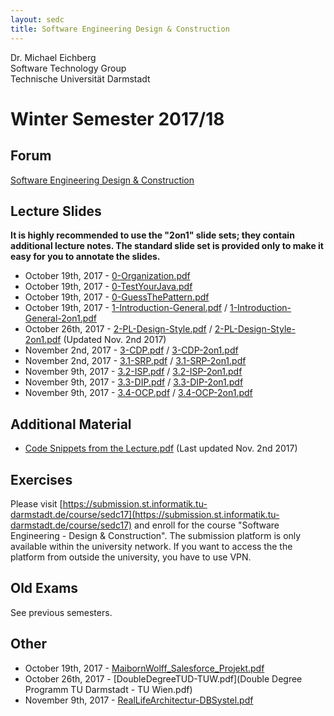 ```yaml
---
layout: sedc
title: Software Engineering Design & Construction
---
```

Dr. Michael Eichberg  
Software Technology Group  
Technische Universität Darmstadt

# Winter Semester 2017/18

## Forum
[Software Engineering Design & Construction](https://www.fachschaft.informatik.tu-darmstadt.de/forum//viewforum.php?f=234)

## Lecture Slides

**It is highly recommended to use the "2on1" slide sets; they contain additional lecture notes. The standard slide set is provided only to make it easy for you to annotate the slides.**

 * October 19th, 2017 - [0-Organization.pdf](0-Organization.pdf)
 * October 19th, 2017 - [0-TestYourJava.pdf](0-TestYourJava.pdf)  
 * October 19th, 2017 - [0-GuessThePattern.pdf](0-GuessThePattern.pdf)  
 * October 19th, 2017 - [1-Introduction-General.pdf](1-Introduction-General.pdf) /  [1-Introduction-General-2on1.pdf](1-Introduction-General-2on1.pdf) 
 * October 26th, 2017 - [2-PL-Design-Style.pdf](2-PL-Design-Style.pdf) /  [2-PL-Design-Style-2on1.pdf](2-PL-Design-Style-2on1.pdf) (Updated Nov. 2nd 2017)
 * November 2nd, 2017 - [3-CDP.pdf](3-CDP.pdf) /  [3-CDP-2on1.pdf](3-CDP-2on1.pdf)
 * November 2nd, 2017 - [3.1-SRP.pdf](3.1-SRP.pdf) /  [3.1-SRP-2on1.pdf](3.1-SRP-2on1.pdf)
 * November 9th, 2017 - [3.2-ISP.pdf](3.2-ISP.pdf) /  [3.2-ISP-2on1.pdf](3.2-ISP-2on1.pdf)
 * November 9th, 2017 - [3.3-DIP.pdf](3.3-DIP.pdf) /  [3.3-DIP-2on1.pdf](3.3-DIP-2on1.pdf)
 * November 9th, 2017 - [3.4-OCP.pdf](3.4-OCP.pdf) /  [3.4-OCP-2on1.pdf](3.4-OCP-2on1.pdf)

## Additional Material
 * [Code Snippets from the Lecture.pdf](Code.pdf) (Last updated Nov. 2nd 2017)

## Exercises
Please visit [https://submission.st.informatik.tu-darmstadt.de/course/sedc17](https://submission.st.informatik.tu-darmstadt.de/course/sedc17) and enroll for the course "Software Engineering - Design & Construction".
The submission platform is only available within the university network.
If you want to access the the platform from outside the university, you have to use VPN.

## Old Exams
See previous semesters.

## Other
 * October 19th, 2017 - [MaibornWolff_Salesforce_Projekt.pdf](MaibornWolff_Salesforce_Projekt.pdf)
 * October 26th, 2017 - [DoubleDegreeTUD-TUW.pdf](Double Degree Programm TU Darmstadt - TU Wien.pdf)
 * November 9th, 2017 - [RealLifeArchitectur-DBSystel.pdf](RealLifeArchitectur-DBSystel.pdf)